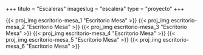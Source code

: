 +++
titulo = "Escaleras"
imageslug = "escalera"
type = "proyecto"
+++

{{< proj_img escritorio-mesa_1 "Escritorio Mesa" >}}
{{< proj_img escritorio-mesa_2 "Escritorio Mesa" >}}
{{< proj_img escritorio-mesa_3 "Escritorio Mesa" >}}
{{< proj_img escritorio-mesa_4 "Escritorio Mesa" >}}
{{< proj_img escritorio-mesa_5 "Escritorio Mesa" >}}
{{< proj_img escritorio-mesa_6 "Escritorio Mesa" >}}
